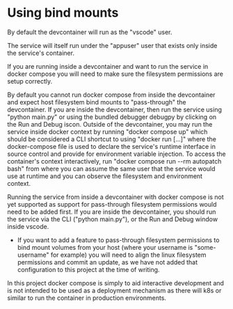 # Using bind mounts

By default the devcontainer will run as the "vscode" user.

The service will itself run under the "appuser" user that exists only inside the service's container.  

If you are running inside a devcontainer and want to run the service in docker compose you will need to make sure the filesystem permissions are setup correctly.  

By default you cannot run docker compose from inside the devcontainer and expect host filesystem bind mounts to "pass-through" the devcontainer.  If you are inside the devcontainer, then run the service using "python main.py" or using the bundled debugger debugpy by clicking on the Run and Debug iscon.  Outside of the devcontainer, you may run the service inside docker context by running "docker compose up" which should be considered a CLI shortcut to using "docker run [...]" where the docker-compose file is used to declare the service's runtime interface in source control and provide for environment variable injection.  To access the container's context interactively, run "docker compose run --rm autopatch bash" from where you can assume the same user that the service would use at runtime and you can observe the filesystem and environment context.

Running the service from inside a devcontainer with docker compose is not yet supported as support for pass-through filesystem permissions would need to be added first.  If you are inside the devcontainer, you should run the service via the CLI ("python main.py"), or the Run and Debug window inside vscode.
- If you want to add a feature to pass-through filesystem permissions to bind mount volumes from your host (where your username is "some-username" for example) you will need to align the linux filesystem permissions and commit an update, as we have not added that configuration to this project at the time of writing.

In this project docker compose is simply to aid interactive development and is not intended to be used as a deployment mechanism as there will k8s or similar to run the container in production environments.

